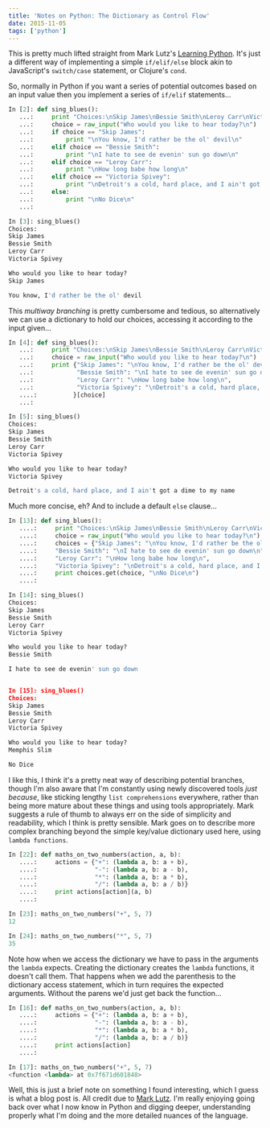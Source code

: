 ```yaml
---
title: 'Notes on Python: The Dictionary as Control Flow'
date: 2015-11-05
tags: ['python']
---
```


This is pretty much lifted straight from Mark Lutz's [Learning Python][lp]. It's just a different way of implementing a simple `if/elif/else` block akin to JavaScript's `switch/case` statement, or Clojure's `cond`.

So, normally in Python if you want a series of potential outcomes based on an input value then you implement a series of `if/elif` statements...

```python
In [2]: def sing_blues():
   ...:     print "Choices:\nSkip James\nBessie Smith\nLeroy Carr\nVictoria Spivey\n"
   ...:     choice = raw_input("Who would you like to hear today?\n")
   ...:     if choice == "Skip James":
   ...:         print "\nYou know, I'd rather be the ol' devil\n"
   ...:     elif choice == "Bessie Smith":
   ...:         print "\nI hate to see de evenin' sun go down\n"
   ...:     elif choice == "Leroy Carr":
   ...:         print "\nHow long babe how long\n"
   ...:     elif choice == "Victoria Spivey":
   ...:         print "\nDetroit's a cold, hard place, and I ain't got a dime to my name\n"
   ...:     else:
   ...:         print "\nNo Dice\n"
   ...:

In [3]: sing_blues()
Choices:
Skip James
Bessie Smith
Leroy Carr
Victoria Spivey

Who would you like to hear today?
Skip James

You know, I'd rather be the ol' devil

```

This _multiway branching_ is pretty cumbersome and tedious, so alternatively we can use a dictionary to hold our choices, accessing it according to the input given...

```python
In [4]: def sing_blues():
   ...:     print "Choices:\nSkip James\nBessie Smith\nLeroy Carr\nVictoria Spivey\n"
   ...:     choice = raw_input("Who would you like to hear today?\n")
   ...:     print {"Skip James": "\nYou know, I'd rather be the ol' devil\n",
   ...:            "Bessie Smith": "\nI hate to see de evenin' sun go down\n",
   ...:            "Leroy Carr": "\nHow long babe how long\n",
   ...:            "Victoria Spivey": "\nDetroit's a cold, hard place, and I ain't got a dime to my name\n"
   ....:          }[choice]
   ...:

In [5]: sing_blues()
Choices:
Skip James
Bessie Smith
Leroy Carr
Victoria Spivey

Who would you like to hear today?
Victoria Spivey

Detroit's a cold, hard place, and I ain't got a dime to my name
```

Much more concise, eh? And to include a default `else` clause...

```python
In [13]: def sing_blues():
   ....:     print "Choices:\nSkip James\nBessie Smith\nLeroy Carr\nVictoria Spivey\n"
   ....:     choice = raw_input("Who would you like to hear today?\n")
   ....:     choices = {"Skip James": "\nYou know, I'd rather be the ol' devil\n",
   ....:     "Bessie Smith": "\nI hate to see de evenin' sun go down\n",
   ....:     "Leroy Carr": "\nHow long babe how long\n",
   ....:     "Victoria Spivey": "\nDetroit's a cold, hard place, and I ain't got a dime to my name\n"}
   ....:     print choices.get(choice, "\nNo Dice\n")
   ....:

In [14]: sing_blues()
Choices:
Skip James
Bessie Smith
Leroy Carr
Victoria Spivey

Who would you like to hear today?
Bessie Smith

I hate to see de evenin' sun go down


In [15]: sing_blues()
Choices:
Skip James
Bessie Smith
Leroy Carr
Victoria Spivey

Who would you like to hear today?
Memphis Slim

No Dice
```

I like this, I think it's a pretty neat way of describing potential branches, though I'm also aware that I'm constantly using newly discovered tools _just because_, like sticking lengthy `list comprehensions` everywhere, rather than being more mature about these things and using tools appropriately. Mark suggests a rule of thumb to always err on the side of simplicity and readability, which I think is pretty sensible. Mark goes on to describe more complex branching beyond the simple key/value dictionary used here, using `lambda functions`.

```python
In [22]: def maths_on_two_numbers(action, a, b):
   ....:     actions = {"+": (lambda a, b: a + b),
   ....:                "-": (lambda a, b: a - b),
   ....:                "*": (lambda a, b: a * b),
   ....:                "/": (lambda a, b: a / b)}
   ....:     print actions[action](a, b)
   ....:

In [23]: maths_on_two_numbers("+", 5, 7)
12

In [24]: maths_on_two_numbers("*", 5, 7)
35
```

Note how when we access the dictionary we have to pass in the arguments the `lambda` expects. Creating the dictionary creates the `lambda` functions, it doesn't call them. That happens when we add the parenthesis to the dictionary access statement, which in turn requires the expected arguments. Without the parens we'd just get back the function...

```python
In [16]: def maths_on_two_numbers(action, a, b):
   ....:     actions = {"+": (lambda a, b: a + b),
   ....:                "-": (lambda a, b: a - b),
   ....:                "*": (lambda a, b: a * b),
   ....:                "/": (lambda a, b: a / b)}
   ....:     print actions[action]
   ....:

In [17]: maths_on_two_numbers("+", 5, 7)
<function <lambda> at 0x7f671d601848>
```

Well, this is just a brief note on something I found interesting, which I guess is what a blog post is. All credit due to [Mark Lutz][lp]. I'm really enjoying going back over what I now know in Python and digging deeper, understanding properly what I'm doing and the more detailed nuances of the language.

[lp]: http://www.amazon.co.uk/Learning-Python-Mark-Lutz-ebook/dp/B00DDZPC9S/ref=sr_1_1?s=digital-text&ie=UTF8&qid=1446717595&sr=1-1&keywords=learning+python
